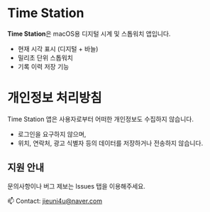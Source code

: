# Time Station

**Time Station**은 macOS용 디지털 시계 및 스톱워치 앱입니다.

- 현재 시각 표시 (디지털 + 바늘)
- 밀리초 단위 스톱워치
- 기록 이력 저장 기능

# 개인정보 처리방침

Time Station 앱은 사용자로부터 어떠한 개인정보도 수집하지 않습니다.

- 로그인을 요구하지 않으며,
- 위치, 연락처, 광고 식별자 등의 데이터를 저장하거나 전송하지 않습니다.

## 지원 안내

문의사항이나 버그 제보는 Issues 탭을 이용해주세요.

📫 Contact: [jieuni4u@naver.com](mailto:jieuni4u@naver.com)
